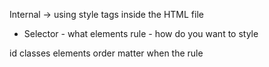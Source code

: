 








Internal -> using style tags inside the HTML file
- Selector - what elements 
rule - how do you want to style 

id
classes
elements
order matter when the rule